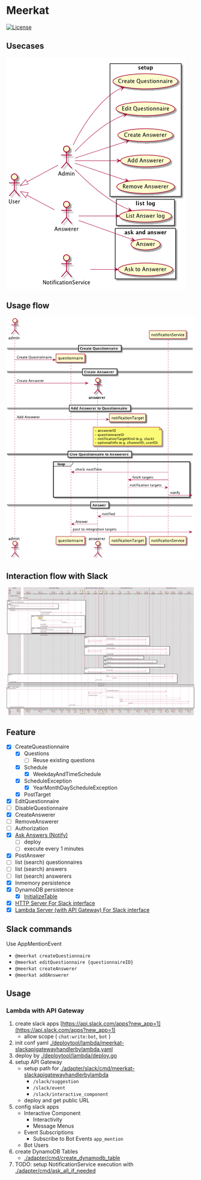Meerkat
=======

[![License](https://img.shields.io/badge/License-Apache%202.0-blue.svg)](https://opensource.org/licenses/Apache-2.0)

## Usecases

![](./doc/usecase_diagram.png)

## Usage flow

![](./doc/usage_flow.png)

## Interaction flow with Slack

![](./doc/interaction_flow_with_slack.png)

## Feature

- [x] CreateQueastionnaire
    - [x] Questions
        - [ ] Reuse existing questions
    - [x] Schedule
        - [x] WeekdayAndTimeSchedule
    - [x] ScheduleException
        - [x] YearMonthDayScheduleException
    - [x] PostTarget
- [x] EditQuestionnaire
- [ ] DisableQuestionnaire
- [x] CreateAnswerer
- [ ] RemoveAnswerer
- [ ] Authorization
- [x] [Ask Answers (Notify)](./adapter/cmd/ask_all_if_needed)
    - [ ] deploy
    - [ ] execute every 1 minutes
- [x] PostAnswer
- [ ] list (search) questionnaires
- [ ] list (search) answers
- [ ] list (search) answerers
- [x] Inmemory persistence
- [x] DynamoDB persistence
    - [x] [InitializeTable](./adapter/cmd/create_dynamodb_table)
- [x] [HTTP Server For Slack interface](./adapter/slack/cmd/meerkat-slackhttphandler)
- [x] [Lambda Server (with API Gateway) For Slack interface](./adapter/slack/cmd/meerkat-slackapigatewayhandlerbylambda)

## Slack commands

Use AppMentionEvent

- `@meerkat createQuestionnaire`
- `@meerkat editQuestionnaire {questionnaireID}`
- `@meerkat createAnswerer`
- `@meerkat addAnswerer`

## Usage

### Lambda with API Gateway

1. create slack apps [https://api.slack.com/apps?new_app=1](https://api.slack.com/apps?new_app=1)
    - allow scope ( `chat:write:bot`, `bot` )
2. init conf yaml [./deploytool/lambda/meerkat-slackapigatewayhandlerbylambda.yaml](./deploytool/lambda/meerkat-slackapigatewayhandlerbylambda.yaml)
3. deploy by [./deploytool/lambda/deploy.go](./deploytool/lambda/deploy.go)
4. setup API Gateway
    - setup path for [./adapter/slack/cmd/meerkat-slackapigatewayhandlerbylambda](./adapter/slack/cmd/meerkat-slackapigatewayhandlerbylambda/main.go)
        - `/slack/suggestion`
        - `/slack/event`
        - `/slack/interactive_component`
    - deploy and get public URL
5. config slack apps
    - Interactive Component
        - Interactivity
        - Message Menus
    - Event Subscriptions
        - Subscribe to Bot Events `app_mention`
    - Bot Users
6. create DynamoDB Tables
    - [./adapter/cmd/create_dynamodb_table](./adapter/cmd/create_dynamodb_table)
6. TODO: setup NotificationService execution with [./adapter/cmd/ask_all_if_needed](./adapter/cmd/ask_all_if_needed)

